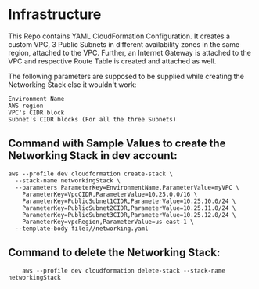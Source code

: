# Infrastructure 

This Repo contains YAML CloudFormation Configuration. It creates a custom VPC, 3 Public Subnets in different availability zones in the same region, attached to the VPC. Further, an Internet Gateway is attached to the VPC and
respective Route Table is created and attached as well.

The following parameters are supposed to be supplied while creating the Networking Stack else it wouldn't work:

```
Environment Name
AWS region
VPC's CIDR block
Subnet's CIDR blocks (For all the three Subnets)
```

## Command with Sample Values to create the Networking Stack in dev account:

```
aws --profile dev cloudformation create-stack \
  --stack-name networkingStack \
  --parameters ParameterKey=EnvironmentName,ParameterValue=myVPC \
    ParameterKey=VpcCIDR,ParameterValue=10.25.0.0/16 \
    ParameterKey=PublicSubnet1CIDR,ParameterValue=10.25.10.0/24 \
    ParameterKey=PublicSubnet2CIDR,ParameterValue=10.25.11.0/24 \
    ParameterKey=PublicSubnet3CIDR,ParameterValue=10.25.12.0/24 \
    ParameterKey=vpcRegion,ParameterValue=us-east-1 \
  --template-body file://networking.yaml
```

## Command to delete the Networking Stack:

```
    aws --profile dev cloudformation delete-stack --stack-name networkingStack
```